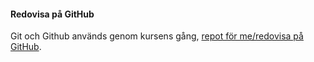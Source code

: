 #### Redovisa på GitHub

Git och Github används genom kursens gång, [repot för me/redovisa på GitHub](https://github.com/jespernyhlen/oophp-v5).
